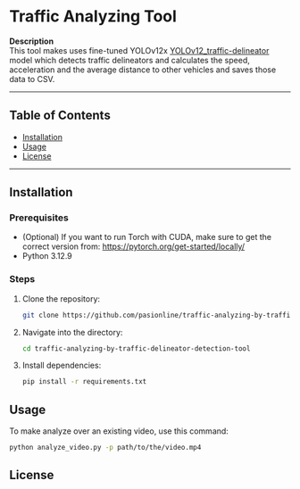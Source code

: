 # Traffic Analyzing Tool

**Description**  
This tool makes uses fine-tuned YOLOv12x [YOLOv12_traffic-delineator](https://huggingface.co/maco018/YOLOv12_traffic-delineator) model which detects traffic delineators and calculates the speed, acceleration and the average distance to other vehicles and saves those data to CSV.

---

## Table of Contents

- [Installation](#installation)
- [Usage](#usage)
- [License](#license)

---

## Installation

### Prerequisites
- (Optional) If you want to run Torch with CUDA, make sure to get the correct version from: https://pytorch.org/get-started/locally/
- Python 3.12.9
### Steps

1. Clone the repository:
   ```bash
   git clone https://github.com/pasionline/traffic-analyzing-by-traffic-delineator-detection-tool.git
   ```
2. Navigate into the directory:
   ```bash
   cd traffic-analyzing-by-traffic-delineator-detection-tool
   ```
3. Install dependencies:
   ```bash
   pip install -r requirements.txt
## Usage
To make analyze over an existing video, use this command:
```bash
python analyze_video.py -p path/to/the/video.mp4
```

## License

   
